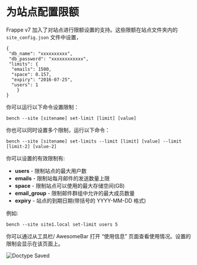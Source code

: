 <!-- add-breadcrumbs -->
# 为站点配置限额

Frappe v7 加入了对站点进行限额设置的支持。这些限额在站点文件夹内的 `site_config.json` 文件中设置，

	{
	 "db_name": "xxxxxxxxxx",
	 "db_password": "xxxxxxxxxxxx",
	 "limits": {
	  "emails": 1500,
	  "space": 0.157,
	  "expiry": "2016-07-25",
	  "users": 1
		}
	}

你可以运行以下命令设置限制：

	bench --site [sitename] set-limit [limit] [value]

你也可以同时设置多个限制，运行以下命令：
	
	bench --site [sitename] set-limits --limit [limit] [value] --limit [limit-2] [value-2]

 你可以设置的有效限制有: 

- **users** - 限制站点的最大用户数
- **emails** - 限制站每月邮件的发送数量上限
- **space** - 限制站点可以使用的最大存储空间(GB)
- **email_group** - 限制邮件群组中允许的最大成员数量
- **expiry** - 站点的到期日期(带括号的 YYYY-MM-DD 格式)

例如:

	bench --site site1.local set-limit users 5

你可以通过从工具栏/ AwesomeBar 打开 “使用信息” 页面查看使用情况。设置的限制会显示在该页面上。

<img class="screenshot" alt="Doctype Saved" src="/docs/assets/img/usage_info.png">
